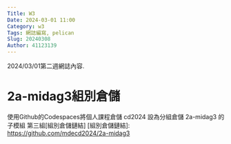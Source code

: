 ```yaml
---
Title: W3
Date: 2024-03-01 11:00
Category: w3
Tags: 網誌編寫, pelican
Slug: 20240308
Author: 41123139
---
```


2024/03/01第二週網誌內容.

<!-- PELICAN_END_SUMMARY -->

# 2a-midag3組別倉儲
使用Github的Codespaces將個人課程倉儲 cd2024 設為分組倉儲 2a-midag3 的子模組
第三組[組別倉儲鏈結]
[組別倉儲鏈結]: https://github.com/mdecd2024/2a-midag3